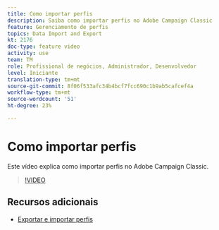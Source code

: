 ```yaml
---
title: Como importar perfis
description: Saiba como importar perfis no Adobe Campaign Classic
feature: Gerenciamento de perfis
topics: Data Import and Export
kt: 2176
doc-type: feature video
activity: use
team: TM
role: Profissional de negócios, Administrador, Desenvolvedor
level: Iniciante
translation-type: tm+mt
source-git-commit: 8f06f533afc34b4bcf7fcc690c1b9ab5cafcef4a
workflow-type: tm+mt
source-wordcount: '51'
ht-degree: 23%

---
```



# Como importar perfis

Este vídeo explica como importar perfis no Adobe Campaign Classic.

>[!VIDEO](https://video.tv.adobe.com/v/25608?quality=12)

## Recursos adicionais

- [Exportar e importar perfis](https://docs.adobe.com/content/help/en/campaign-classic/using/getting-started/profile-management/exporting-and-importing-profiles.html)